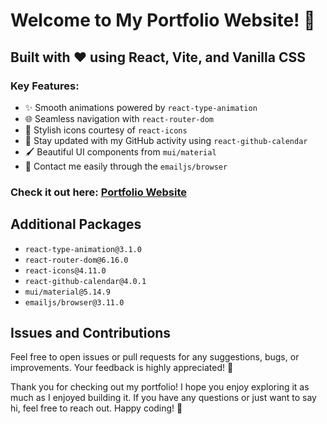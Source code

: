 # Welcome to My Portfolio Website! 🎉

## Built with ❤️ using React, Vite, and Vanilla CSS

### Key Features:
- ✨ Smooth animations powered by `react-type-animation`
- 🌐 Seamless navigation with `react-router-dom`
- 🚀 Stylish icons courtesy of `react-icons`
- 📅 Stay updated with my GitHub activity using `react-github-calendar`
- 🖌️ Beautiful UI components from `mui/material`
- 📧 Contact me easily through the `emailjs/browser`

### Check it out here: [Portfolio Website](https://trstnb1998.netlify.app/)

## Additional Packages

- `react-type-animation@3.1.0`
- `react-router-dom@6.16.0`
- `react-icons@4.11.0`
- `react-github-calendar@4.0.1`
- `mui/material@5.14.9`
- `emailjs/browser@3.11.0`

## Issues and Contributions

Feel free to open issues or pull requests for any suggestions, bugs, or improvements. Your feedback is highly appreciated! 🙌

Thank you for checking out my portfolio! I hope you enjoy exploring it as much as I enjoyed building it. If you have any questions or just want to say hi, feel free to reach out. Happy coding! 🚀
